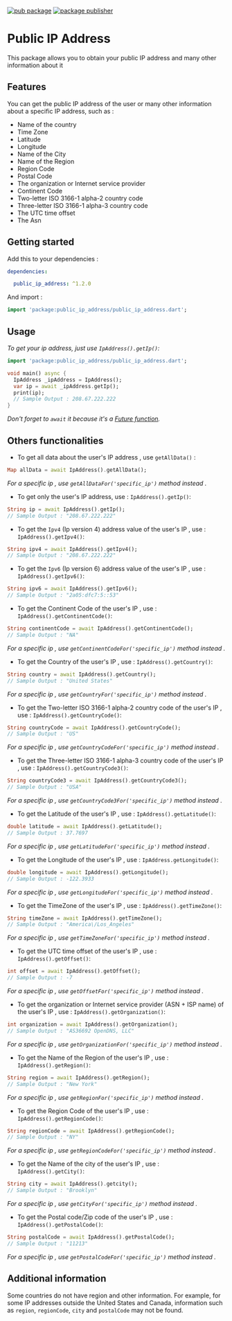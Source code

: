 [![pub package](https://img.shields.io/pub/v/public_ip_address.svg)](https://pub.dev/packages/public_ip_address)
[![package publisher](https://img.shields.io/pub/publisher/public_ip_address.svg)](https://pub.dev/publishers/sumanrajpathak.com.np/packages)
# Public IP Address


This package allows you to obtain your public IP address and many other information about it

## Features

You can get the public IP address of the user or many other information about a specific IP address, such as :

- Name of the country
- Time Zone
- Latitude
- Longitude
- Name of the City
- Name of the Region
- Region Code
- Postal Code
- The organization or Internet service provider
- Continent Code
- Two-letter ISO 3166-1 alpha-2 country code
- Three-letter ISO 3166-1 alpha-3 country code
- The UTC time offset
- The Asn

## Getting started

Add this to your dependencies :

```yaml
dependencies:

  public_ip_address: ^1.2.0
```
And import :

```dart
import 'package:public_ip_address/public_ip_address.dart';
```

## Usage

_To get your ip address, just use `IpAddress().getIp()`:_

```dart
import 'package:public_ip_address/public_ip_address.dart';

void main() async {
  IpAddress _ipAddress = IpAddress();
  var ip = await _ipAddress.getIp();
  print(ip);
  // Sample Output : 208.67.222.222
}
```

_Don't forget to `await` it because it's a [Future function](https://dart.dev/codelabs/async-await)._

## Others functionalities

- To get all data about the user's IP address , use `getAllData()` :

```dart
Map allData = await IpAddress().getAllData();
```

_For a specific ip , use `getAllDataFor('specific_ip')` method instead ._

- To get only the user's IP address, use :
  `IpAddress().getIp()`:

```dart
String ip = await IpAddress().getIp();
// Sample Output : "208.67.222.222"
```

- To get the `Ipv4` (Ip version 4) address value of the user's IP , use :
  `IpAddress().getIpv4()`:

```dart
String ipv4 = await IpAddress().getIpv4();
// Sample Output : "208.67.222.222"
```

- To get the `Ipv6` (Ip version 6) address value of the user's IP , use :
  `IpAddress().getIpv6()`:

```dart
String ipv6 = await IpAddress().getIpv6();
// Sample Output : "2a05:dfc7:5::53"
```

- To get the Continent Code of the user's IP , use :
  `IpAddress().getContinentCode()`:

```dart
String continentCode = await IpAddress().getContinentCode();
// Sample Output : "NA"
```

_For a specific ip , use `getContinentCodeFor('specific_ip')` method instead ._

- To get the Country of the user's IP , use :
  `IpAddress().getCountry()`:

```dart
String country = await IpAddress().getCountry();
// Sample Output : "United States"
```

_For a specific ip , use `getCountryFor('specific_ip')` method instead ._

- To get the Two-letter ISO 3166-1 alpha-2 country code of the user's IP , use :
  `IpAddress().getCountryCode()`:

```dart
String countryCode = await IpAddress().getCountryCode();
// Sample Output : "US"
```

_For a specific ip , use `getCountryCodeFor('specific_ip')` method instead ._

- To get the Three-letter ISO 3166-1 alpha-3 country code of the user's IP , use :
  `IpAddress().getCountryCode3()`:

```dart
String countryCode3 = await IpAddress().getCountryCode3();
// Sample Output : "USA"
```

_For a specific ip , use `getCountryCode3For('specific_ip')` method instead ._

- To get the Latitude of the user's IP , use :
  `IpAddress().getLatitude()`:

```dart
double latitude = await IpAddress().getLatitude();
// Sample Output : 37.7697
```

_For a specific ip , use `getLatitudeFor('specific_ip')` method instead ._

- To get the Longitude of the user's IP , use :
  `IpAddress.getLongitude()`:

```dart
double longitude = await IpAddress().getLongitude();
// Sample Output : -122.3933
```

_For a specific ip , use `getLongitudeFor('specific_ip')` method instead ._

- To get the TimeZone of the user's IP , use :
  `IpAddress().getTimeZone()`:

```dart
String timeZone = await IpAddress().getTimeZone();
// Sample Output : "America\/Los_Angeles"
```

_For a specific ip , use `getTimeZoneFor('specific_ip')` method instead ._

- To get the UTC time offset of the user's IP , use :
  `IpAddress().getOffset()`:

```dart
int offset = await IpAddress().getOffset();
// Sample Output : -7
```

_For a specific ip , use `getOffsetFor('specific_ip')` method instead ._

- To get the organization or Internet service provider (ASN + ISP name) of the user's IP , use :
  `IpAddress().getOrganization()`:

```dart
int organization = await IpAddress().getOrganization();
// Sample Output : "AS36692 OpenDNS, LLC"
```

_For a specific ip , use `getOrganizationFor('specific_ip')` method instead ._

- To get the Name of the Region of the user's IP , use :
  `IpAddress().getRegion()`:

```dart
String region = await IpAddress().getRegion();
// Sample Output : "New York"
```

_For a specific ip , use `getRegionFor('specific_ip')` method instead ._

- To get the Region Code of the user's IP , use :
  `IpAddress().getRegionCode()`:

```dart
String regionCode = await IpAddress().getRegionCode();
// Sample Output : "NY"
```

_For a specific ip , use `getRegionCodeFor('specific_ip')` method instead ._

- To get the Name of the city of the user's IP , use :
  `IpAddress().getCity()`:

```dart
String city = await IpAddress().getcity();
// Sample Output : "Brooklyn"
```

_For a specific ip , use `getCityFor('specific_ip')` method instead ._

- To get the Postal code/Zip code of the user's IP , use :
  `IpAddress().getPostalCode()`:

```dart
String postalCode = await IpAddress().getPostalCode();
// Sample Output : "11213"
```

_For a specific ip , use `getPostalCodeFor('specific_ip')` method instead ._

## Additional information

Some countries do not have region and other information. For example, for some IP addresses outside the United States and Canada, information such as `region`, `regionCode`, `city` and `postalCode` may not be found.
